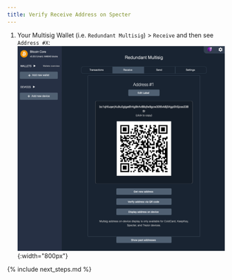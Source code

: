 ```yaml
---
title: Verify Receive Address on Specter
---
```


1. Your Multisig Wallet (i.e. `Redundant Multisig`) > `Receive` and then see `Address #X`:  
![](/assets/img/verify-receive-address-specter.png){:width="800px"}  


{% include next_steps.md %}
